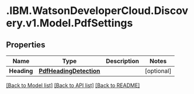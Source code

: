 # .IBM.WatsonDeveloperCloud.Discovery.v1.Model.PdfSettings
## Properties

Name | Type | Description | Notes
------------ | ------------- | ------------- | -------------
**Heading** | [**PdfHeadingDetection**](PdfHeadingDetection.md) |  | [optional] 

[[Back to Model list]](../README.md#documentation-for-models) [[Back to API list]](../README.md#documentation-for-api-endpoints) [[Back to README]](../README.md)

